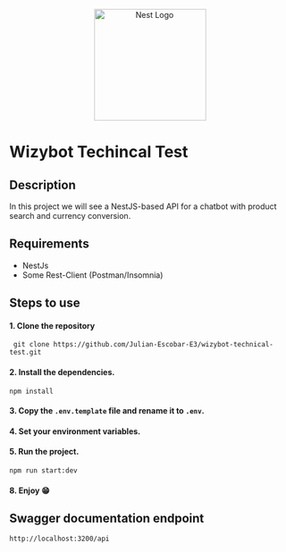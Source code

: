 <p align="center">
  <a href="http://nestjs.com/" target="blank"><img src="https://nestjs.com/img/logo-small.svg" width="200" alt="Nest Logo" /></a>
</p>

# Wizybot Techincal Test

## Description

In this project we will see a NestJS-based API for a chatbot with product search and currency conversion.

## Requirements

- NestJs
- Some Rest-Client (Postman/Insomnia)

## Steps to use

#### 1. Clone the repository

```shell
 git clone https://github.com/Julian-Escobar-E3/wizybot-technical-test.git
```

#### 2. Install the dependencies.

```shell
npm install
```

#### 3. Copy the `.env.template` file and rename it to `.env`.

#### 4. Set your environment variables.

#### 5. Run the project.

```shell
npm run start:dev
```

#### 8. Enjoy 😁

## Swagger documentation endpoint

```shell
http://localhost:3200/api
```
